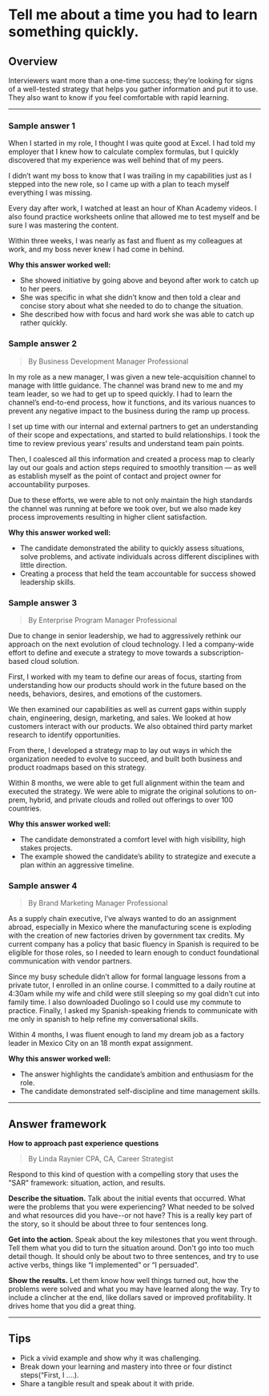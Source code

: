 # Tell me about a time you had to learn something quickly.

## Overview
Interviewers want more than a one-time success; they’re looking for signs of a well-tested strategy that helps you gather information and put it to use. They also want to know if you feel comfortable with rapid learning.

---

### Sample answer 1

When I started in my role, I thought I was quite good at Excel. I had told my employer that I knew how to calculate complex formulas, but I quickly discovered that my experience was well behind that of my peers.

I didn’t want my boss to know that I was trailing in my capabilities just as I stepped into the new role, so I came up with a plan to teach myself everything I was missing.

Every day after work, I watched at least an hour of Khan Academy videos. I also found practice worksheets online that allowed me to test myself and be sure I was mastering the content.

Within three weeks, I was nearly as fast and fluent as my colleagues at work, and my boss never knew I had come in behind.

**Why this answer worked well:**

* She showed initiative by going above and beyond after work to catch up to her peers.
* She was specific in what she didn’t know and then told a clear and concise story about what she needed to do to change the situation.
* She described how with focus and hard work she was able to catch up rather quickly.

### Sample answer 2
> By Business Development Manager Professional

In my role as a new manager, I was given a new tele-acquisition channel to manage with little guidance. The channel was brand new to me and my team leader, so we had to get up to speed quickly. I had to learn the channel’s end-to-end process, how it functions, and its various nuances to prevent any negative impact to the business during the ramp up process.

I set up time with our internal and external partners to get an understanding of their scope and expectations, and started to build relationships. I took the time to review previous years’ results and understand team pain points.

Then, I coalesced all this information and created a process map to clearly lay out our goals and action steps required to smoothly transition — as well as establish myself as the point of contact and project owner for accountability purposes.

Due to these efforts, we were able to not only maintain the high standards the channel was running at before we took over, but we also made key process improvements resulting in higher client satisfaction.

**Why this answer worked well:**

* The candidate demonstrated the ability to quickly assess situations, solve problems, and activate individuals across different disciplines with little direction.
* Creating a process that held the team accountable for success showed leadership skills.

### Sample answer 3
> By Enterprise Program Manager Professional

Due to change in senior leadership, we had to aggressively rethink our approach on the next evolution of cloud technology. I led a company-wide effort to define and execute a strategy to move towards a subscription-based cloud solution.

First, I worked with my team to define our areas of focus, starting from understanding how our products should work in the future based on the needs, behaviors, desires, and emotions of the customers.

We then examined our capabilities as well as current gaps within supply chain, engineering, design, marketing, and sales. We looked at how customers interact with our products. We also obtained third party market research to identify opportunities.

From there, I developed a strategy map to lay out ways in which the organization needed to evolve to succeed, and built both business and product roadmaps based on this strategy.

Within 8 months, we were able to get full alignment within the team and executed the strategy. We were able to migrate the original solutions to on-prem, hybrid, and private clouds and rolled out offerings to over 100 countries.

**Why this answer worked well:**

* The candidate demonstrated a comfort level with high visibility, high stakes projects.
* The example showed the candidate’s ability to strategize and execute a plan within an aggressive timeline.

### Sample answer 4
> By Brand Marketing Manager Professional

As a supply chain executive, I’ve always wanted to do an assignment abroad, especially in Mexico where the manufacturing scene is exploding with the creation of new factories driven by government tax credits. My current company has a policy that basic fluency in Spanish is required to be eligible for those roles, so I needed to learn enough to conduct foundational communication with vendor partners.

Since my busy schedule didn’t allow for formal language lessons from a private tutor, I enrolled in an online course. I committed to a daily routine at 4:30am while my wife and child were still sleeping so my goal didn’t cut into family time. I also downloaded Duolingo so I could use my commute to practice. Finally, I asked my Spanish-speaking friends to communicate with me only in spanish to help refine my conversational skills.

Within 4 months, I was fluent enough to land my dream job as a factory leader in Mexico City on an 18 month expat assignment.

**Why this answer worked well:**

* The answer highlights the candidate’s ambition and enthusiasm for the role.
* The candidate demonstrated self-discipline and time management skills.

---

## Answer framework

**How to approach past experience questions**

> By Linda Raynier CPA, CA, Career Strategist

Respond to this kind of question with a compelling story that uses the "SAR" framework: situation, action, and results.

**Describe the situation.** Talk about the initial events that occurred. What were the problems that you were experiencing? What needed to be solved and what resources did you have--or not have? This is a really key part of the story, so it should be about three to four sentences long.

**Get into the action.** Speak about the key milestones that you went through. Tell them what you did to turn the situation around. Don't go into too much detail though. It should only be about two to three sentences, and try to use active verbs, things like “I implemented” or “I persuaded”.

**Show the results.** Let them know how well things turned out, how the problems were solved and what you may have learned along the way. Try to include a clincher at the end, like dollars saved or improved profitability. It drives home that you did a great thing.

---

## Tips

* Pick a vivid example and show why it was challenging.
* Break down your learning and mastery into three or four distinct steps(“First, I ....).
* Share a tangible result and speak about it with pride.

